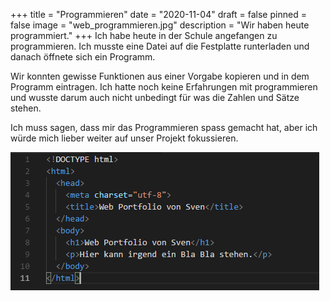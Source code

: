 +++
title = "Programmieren"
date = "2020-11-04"
draft = false
pinned = false
image = "web_programmieren.jpg"
description = "Wir haben heute programmiert."
+++
Ich habe heute in der Schule angefangen zu programmieren. Ich musste eine Datei auf die Festplatte runterladen und danach öffnete sich ein Programm. 

Wir konnten gewisse Funktionen aus einer Vorgabe kopieren und in dem Programm eintragen. Ich hatte noch keine Erfahrungen mit programmieren und wusste darum auch nicht unbedingt für was die Zahlen und Sätze stehen.

Ich muss sagen, dass mir das Programmieren spass gemacht hat, aber ich würde mich lieber weiter auf unser Projekt fokussieren.



![](web_programmieren2.png)